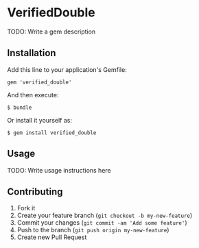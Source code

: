 # VerifiedDouble

TODO: Write a gem description

## Installation

Add this line to your application's Gemfile:

    gem 'verified_double'

And then execute:

    $ bundle

Or install it yourself as:

    $ gem install verified_double

## Usage

TODO: Write usage instructions here

## Contributing

1. Fork it
2. Create your feature branch (`git checkout -b my-new-feature`)
3. Commit your changes (`git commit -am 'Add some feature'`)
4. Push to the branch (`git push origin my-new-feature`)
5. Create new Pull Request
